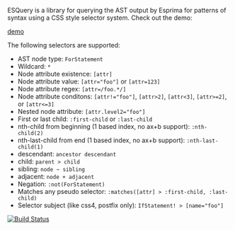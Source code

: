 ESQuery is a library for querying the AST output by Esprima for patterns of syntax using a CSS style selector system. Check out the demo:

[demo](http://jrfeenst.github.io/esquery/demo.html)

The following selectors are supported:
* AST node type: `ForStatement`
* Wildcard: `*`
* Node attribute existence: `[attr]`
* Node attribute value: `[attr="foo"]` or `[attr=123]`
* Node attribute regex: `[attr=/foo.*/]`
* Node attribute conditons: `[attr!="foo"]`, `[attr>2]`, `[attr<3]`, `[attr>=2]`, or `[attr<=3]` 
* Nested node attribute: `[attr.level2="foo"]`
* First or last child: `:first-child` or `:last-child`
* nth-child from beginning (1 based index, no ax+b support): `:nth-child(2)`
* nth-last-child from end (1 based index, no ax+b support): `:nth-last-child(1)`
* descendant: `ancestor descendant`
* child: `parent > child`
* sibling: `node ~ sibling`
* adjacent: `node + adjacent`
* Negation: `:not(ForStatement)`
* Matches any pseudo selector: `:matches([attr] > :first-child, :last-child)`
* Selector subject (like css4, postfix only): `IfStatement! > [name="foo"]`

[![Build Status](https://travis-ci.org/jrfeenst/esquery.png?branch=master)](https://travis-ci.org/jrfeenst/esquery)
